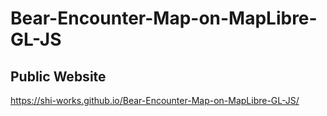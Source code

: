 # Bear-Encounter-Map-on-MapLibre-GL-JS
## Public Website
https://shi-works.github.io/Bear-Encounter-Map-on-MapLibre-GL-JS/

